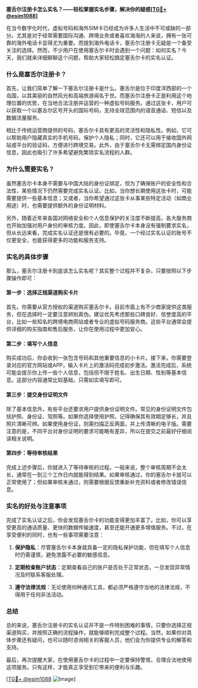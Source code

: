 **塞舌尔注册卡怎么实名？——轻松掌握实名步骤，解决你的疑惑[[TG💪+ @esim1088](https://t.me/s/esim1088)]**

在当今数字化时代，虚拟号码和海外SIM卡已经成为许多人生活中不可或缺的一部分。尤其是对于经常需要国际沟通、跨境业务或者喜欢海淘的人来说，拥有一张可靠的海外电话卡显得尤为重要。而提到海外电话卡，塞舌尔注册卡无疑是一个备受关注的选择。然而，不少用户在使用塞舌尔卡时会遇到一个问题：如何实名？今天，我们就来详细聊聊这个问题，帮助大家轻松搞定塞舌尔卡的实名认证。

### 什么是塞舌尔注册卡？

首先，让我们简单了解一下塞舌尔注册卡是什么。塞舌尔是位于印度洋西部的一个岛国，以其美丽的自然风光和高端旅游闻名于世。而塞舌尔注册卡正是利用这个地理位置的优势，在当地合法注册并运营的一种虚拟号码服务。通过这张卡，用户可以获取一个以塞舌尔区号开头的国际号码，支持全球范围内的语音通话、短信以及数据流量服务。

相比于传统运营商提供的号码，塞舌尔卡具有更高的灵活性和隐私性。例如，它可以帮助用户隐藏真实的手机号码，保护个人隐私；同时，它还可以用于接收国外网站或平台的验证码，方便进行跨境交易。此外，由于塞舌尔卡无需绑定国内身份证信息，因此也吸引了许多希望避免繁琐实名流程的人群。

### 为什么需要实名？

虽然塞舌尔卡本身不需要与中国大陆的身份证绑定，但为了确保账户的安全性和合法性，某些情况下仍然需要完成实名认证。比如，当你想长期使用这张卡时，可能需要提供一些基本信息；又或者，当你希望通过这张卡从事某些特定活动（如商业用途）时，也需要提供额外的身份证明材料。

另外，随着近年来各国对网络安全和个人信息保护的关注度不断提高，各大服务商也开始加强对用户身份的审核力度。因此，即使塞舌尔卡本身没有强制要求实名，但从长远来看，完成实名认证还是很有必要的。毕竟，一个经过实名认证的账号不仅更安全，也能获得更多的功能和服务支持。

### 实名的具体步骤

那么，塞舌尔注册卡到底该怎么实名呢？其实整个过程并不复杂，只要按照以下步骤操作即可：

#### 第一步：选择正规渠道购买卡片

首先，你需要从官方授权的渠道购买塞舌尔卡。目前市面上有不少商家提供这类服务，但在选择时一定要注意辨别真伪。建议优先考虑那些口碑良好、信誉度高的平台，比如一些知名的跨境电商网站或者专业的虚拟号码服务商。这些平台通常会提供详细的购买指南和售后服务，让你在使用过程中更加安心。

#### 第二步：填写个人信息

购买成功后，你会收到一张包含号码和其他重要信息的小卡片。接下来，你需要登录对应的官方网站或APP，输入卡片上的激活码完成初步激活。激活完成后，系统可能会提示你上传一些个人信息，包括但不限于姓名、出生日期、性别等基本信息。这部分内容通常比较基础，只需如实填写即可。

#### 第三步：提交身份证明文件

除了基本信息外，有些平台还要求用户提供身份证明文件。常见的身份证明文件包括护照、身份证、驾照等。如果你选择使用护照，记得确保其有效期足够长，并且照片清晰可辨。如果使用身份证，则需扫描正反两面，并上传清晰的电子版。需要注意的是，不同平台对身份证明的要求可能略有差异，所以在提交之前最好仔细阅读相关说明。

#### 第四步：等待审核结果

完成上述步骤后，你就进入了等待审核的过程。一般来说，整个审核周期不会太长，通常在一到三个工作日内就能得到结果。如果审核通过，你的塞舌尔卡就可以正常使用了；但如果审核未通过，则需要根据反馈重新补充资料或者修改错误信息。

### 实名的好处与注意事项

完成了实名认证之后，你会发现塞舌尔卡的功能变得更加丰富了。比如，你可以享受更高的通话质量、更快的数据传输速度，甚至还能开通更多增值服务。不过，在享受便利的同时，也有一些事项需要注意：

1. **保护隐私**：尽管塞舌尔卡本身就具备一定的隐私保护功能，但在填写个人信息时仍需谨慎，避免泄露不必要的敏感信息。
   
2. **定期检查账户状态**：定期查看自己的账户是否处于正常状态，一旦发现异常情况及时联系客服处理。

3. **遵守法律法规**：无论使用何种通讯工具，都必须严格遵守当地的法律法规，不得用于任何非法活动。

### 总结

总的来说，塞舌尔注册卡的实名认证并不是一件特别困难的事情，只要你选择正规渠道购买，并按照正确的流程操作，就能够顺利完成整个过程。当然，如果你对具体步骤还有疑问，也可以随时咨询相关的客服人员，他们会为你提供专业的解答和支持。

最后，再次提醒大家，在使用塞舌尔卡的过程中一定要保持警惕，合理合法地使用这项服务。只有这样，才能真正享受到它带来的便利与乐趣。

[[TG💪+ @esim1088](https://t.me/s/esim1088) ![Image](https://i.postimg.cc/4NQfJmqS/Snipaste-2025-05-13-00-14-12.png)]